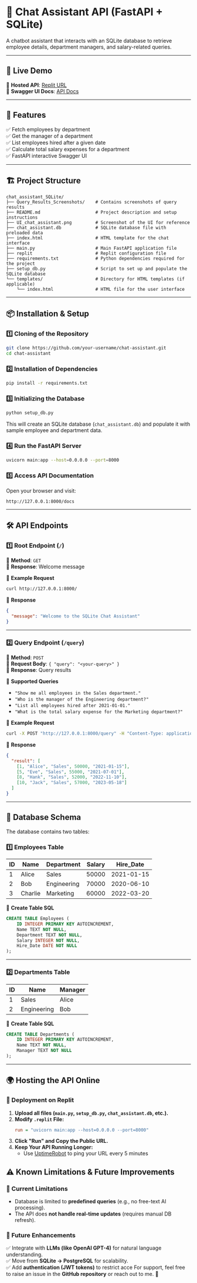 # 📝 Chat Assistant API (FastAPI + SQLite)
A chatbot assistant that interacts with an SQLite database to retrieve employee details, department managers, and salary-related queries.

---

## 🚀 **Live Demo**
🔗 **Hosted API**: [Replit URL](https://c98c246d-3758-4572-acd1-a48edcb7b3fc-00-1feochlksyh8g.sisko.replit.dev/)  
📄 **Swagger UI Docs**: [API Docs](https://c98c246d-3758-4572-acd1-a48edcb7b3fc-00-1feochlksyh8g.sisko.replit.dev/docs)  

---

## 📌 **Features**
✅ Fetch employees by department  
✅ Get the manager of a department  
✅ List employees hired after a given date  
✅ Calculate total salary expenses for a department  
✅ FastAPI interactive Swagger UI  

---

## 🏗 **Project Structure**
```
chat_assistant_SQLite/
├── Query_Results_Screenshots/    # Contains screenshots of query results
├── README.md                     # Project description and setup instructions
├── UI_chat_assistant.png         # Screenshot of the UI for reference
├── chat_assistant.db             # SQLite database file with preloaded data
├── index.html                    # HTML template for the chat interface
├── main.py                       # Main FastAPI application file
├── replit                        # Replit configuration file
├── requirements.txt              # Python dependencies required for the project
├── setup_db.py                   # Script to set up and populate the SQLite database
└── templates/                    # Directory for HTML templates (if applicable)
    └── index.html                # HTML file for the user interface
```

---

## 📦 **Installation & Setup**
### **1️⃣ Cloning of the Repository**
```bash
git clone https://github.com/your-username/chat-assistant.git
cd chat-assistant
```

### **2️⃣ Installation of Dependencies**
```bash
pip install -r requirements.txt
```

### **3️⃣ Initializing the Database**
```bash
python setup_db.py
```
This will create an SQLite database (`chat_assistant.db`) and populate it with sample employee and department data.

### **4️⃣ Run the FastAPI Server**
```bash
uvicorn main:app --host=0.0.0.0 --port=8000
```

### **5️⃣ Access API Documentation**
Open your browser and visit:
```
http://127.0.0.1:8000/docs
``` 

---

## 🛠 **API Endpoints**

### **1️⃣ Root Endpoint (`/`)**
🔹 **Method**: `GET`  
🔹 **Response**: Welcome message  

📌 **Example Request**
```bash
curl http://127.0.0.1:8000/
```
📌 **Response**
```json
{
  "message": "Welcome to the SQLite Chat Assistant"
}
```

---

### **2️⃣ Query Endpoint (`/query`)**
🔹 **Method**: `POST`  
🔹 **Request Body**: `{ "query": "<your-query>" }`  
🔹 **Response**: Query results  

📌 **Supported Queries**
- `"Show me all employees in the Sales department."`
- `"Who is the manager of the Engineering department?"`
- `"List all employees hired after 2021-01-01."`
- `"What is the total salary expense for the Marketing department?"`

📌 **Example Request**
```bash
curl -X POST "http://127.0.0.1:8000/query" -H "Content-Type: application/json" -d '{"query": "Show me all employees in the Sales department."}'
```
📌 **Response**
```json
{
  "result": [
    [1, "Alice", "Sales", 50000, "2021-01-15"],
    [5, "Eve", "Sales", 55000, "2021-07-01"],
    [8, "Hank", "Sales", 52000, "2022-11-10"],
    [10, "Jack", "Sales", 57000, "2023-05-18"]
  ]
}
```

---

## 📂 **Database Schema**
The database contains two tables:

### **1️⃣ Employees Table**
| ID  | Name     | Department   | Salary | Hire_Date   |
|------|----------|--------------|--------|-------------|
| 1    | Alice    | Sales        | 50000  | 2021-01-15  |
| 2    | Bob      | Engineering  | 70000  | 2020-06-10  |
| 3    | Charlie  | Marketing    | 60000  | 2022-03-20  |

📌 **Create Table SQL**
```sql
CREATE TABLE Employees (
    ID INTEGER PRIMARY KEY AUTOINCREMENT,
    Name TEXT NOT NULL,
    Department TEXT NOT NULL,
    Salary INTEGER NOT NULL,
    Hire_Date DATE NOT NULL
);
```

---

### **2️⃣ Departments Table**
| ID  | Name         | Manager   |
|------|--------------|-----------|
| 1    | Sales        | Alice     |
| 2    | Engineering  | Bob       |

📌 **Create Table SQL**
```sql
CREATE TABLE Departments (
    ID INTEGER PRIMARY KEY AUTOINCREMENT,
    Name TEXT NOT NULL,
    Manager TEXT NOT NULL
);
```

---

## 🌍 **Hosting the API Online**
### **🚀 Deployment on Replit**
1. **Upload all files (`main.py`, `setup_db.py`, `chat_assistant.db`, etc.).**
2. **Modify `.replit` File:**
   ```ini
   run = "uvicorn main:app --host=0.0.0.0 --port=8000"
   ```
3. **Click "Run" and Copy the Public URL.**
4. **Keep Your API Running Longer:**  
   - Use [UptimeRobot](https://uptimerobot.com/) to ping your URL every 5 minutes

## ⚠️ **Known Limitations & Future Improvements**
### **🚨 Current Limitations**
- Database is limited to **predefined queries** (e.g., no free-text AI processing).
- The API does **not handle real-time updates** (requires manual DB refresh).

### **🔮 Future Enhancements**
✅ Integrate with **LLMs (like OpenAI GPT-4)** for natural language understanding.  
✅ Move from **SQLite → PostgreSQL** for scalability.  
✅ Add **authentication (JWT tokens)** to restrict acce
For support, feel free to raise an issue in the **GitHub repository** or reach out to me. 🚀

